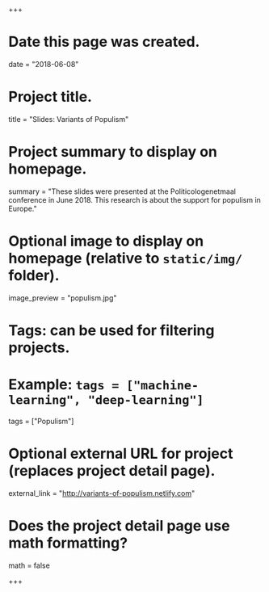 +++
# Date this page was created.
date = "2018-06-08"

# Project title.
title = "Slides: Variants of Populism"

# Project summary to display on homepage.
summary = "These slides were presented at the Politicologenetmaal conference in June 2018. This research is about the support for populism in Europe."

# Optional image to display on homepage (relative to `static/img/` folder).
image_preview = "populism.jpg"

# Tags: can be used for filtering projects.
# Example: `tags = ["machine-learning", "deep-learning"]`
tags = ["Populism"]

# Optional external URL for project (replaces project detail page).
external_link = "http://variants-of-populism.netlify.com"

# Does the project detail page use math formatting?
math = false

+++

